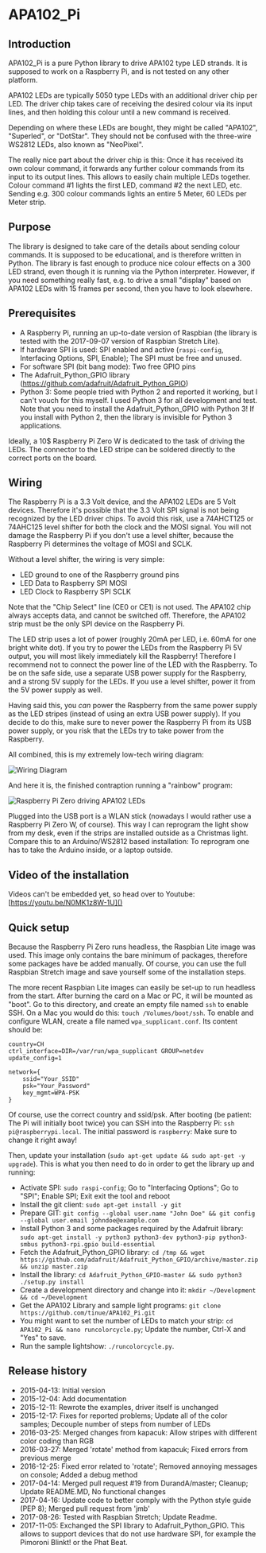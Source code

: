 # APA102\_Pi

## Introduction
APA102\_Pi is a pure Python library to drive APA102 type LED strands. It is supposed to work on a Raspberry Pi, and is not tested on any other platform.

APA102 LEDs are typically 5050 type LEDs with an additional driver chip per LED. The driver chip takes care of receiving the desired colour via its input lines, and then holding this colour until a new command is received.

Depending on where these LEDs are bought, they might be called "APA102", "Superled", or "DotStar". They should not be confused with the three-wire WS2812 LEDs, also known as "NeoPixel".

The really nice part about the driver chip is this: Once it has received its own colour command, it forwards any further colour commands from its input to its output lines. This allows to easily chain multiple LEDs together. Colour command #1 lights the first LED, command #2 the next LED, etc. Sending e.g. 300 colour commands lights an entire 5 Meter, 60 LEDs per Meter strip.

## Purpose
The library is designed to take care of the details about sending colour commands. It is supposed to be educational, and is therefore written in Python. The library is fast enough to produce nice colour effects on a 300 LED strand, even though it is running via the Python interpreter. However, if you need something really fast, e.g. to drive a small "display" based on APA102 LEDs with 15 frames per second, then you have to look elsewhere.

## Prerequisites
* A Raspberry Pi, running an up-to-date version of Raspbian (the library is tested with the 2017-09-07 version of Raspbian Stretch Lite).
* If hardware SPI is used: SPI enabled and active (`raspi-config`, Interfacing Options, SPI, Enable); The SPI must be free and unused.
* For software SPI (bit bang mode): Two free GPIO pins
* The Adafruit_Python_GPIO library (https://github.com/adafruit/Adafruit_Python_GPIO) 
* Python 3: Some people tried with Python 2 and reported it working, but I can't vouch for this myself. I used Python 3 for all development and test. Note that you need to install the Adafruit_Python_GPIO with Python 3! If you install with Python 2, then the library is invisible for Python 3 applications.

Ideally, a 10$ Raspberry Pi Zero W is dedicated to the task of driving the LEDs. The connector to the LED stripe can be soldered directly to the correct ports on the board.

## Wiring
The Raspberry Pi is a 3.3 Volt device, and the APA102 LEDs are 5 Volt devices. Therefore it's possible that the 3.3 Volt SPI signal is not being recognized by the LED driver chips. To avoid this risk, use a 74AHCT125 or 74AHC125 level shifter for both the clock and the MOSI signal. You will not damage the Raspberry Pi if you don't use a level shifter, because the Raspberry Pi determines the voltage of MOSI and SCLK.

Without a level shifter, the wiring is very simple:

- LED ground to one of the Raspberry ground pins  
- LED Data to Raspberry SPI MOSI  
- LED Clock to Raspberry SPI SCLK

Note that the "Chip Select" line (CE0 or CE1) is not used. The APA102 chip always accepts data, and cannot be switched off. Therefore, the APA102 strip must be the only SPI device on the Raspberry Pi.

The LED strip uses a lot of power (roughly 20mA per LED, i.e. 60mA for one bright white dot). If you try to power the LEDs from the Raspberry Pi 5V output, you will most likely immediately kill the Raspberry! Therefore I recommend not to connect the power line of the LED with the Raspberry. To be on the safe side, use a separate USB power supply for the Raspberry, and a strong 5V supply for the LEDs. If you use a level shifter, power it from the 5V power supply as well.

Having said this, you *can* power the Raspberry from the same power supply as the LED stripes (instead of using an extra USB power supply). If you decide to do this, make sure to never power the Raspberry Pi from its USB power supply, or you risk that the LEDs try to take power from the Raspberry.

All combined, this is my extremely low-tech wiring diagram:

![Wiring Diagram](Wiring.jpg)

And here it is, the finished contraption running a "rainbow" program:

![Raspberry Pi Zero driving APA102 LEDs](Finished.jpg)

Plugged into the USB port is a WLAN stick (nowadays I would rather use a Raspberry Pi Zero W, of course). This way I can reprogram the light show from my desk, even if the strips are installed outside as a Christmas light. Compare this to an Arduino/WS2812 based installation: To reprogram one has to take the Arduino inside, or a laptop outside.

## Video of the installation
Videos can't be embedded yet, so head over to Youtube: [https://youtu.be/N0MK1z8W-1U]()

## Quick setup
Because the Raspberry Pi Zero runs headless, the Raspbian Lite image was used. This image only contains the bare minimum of packages, therefore some packages have be added manually. Of course, you can use the full Raspbian Stretch image and save yourself some of the installation steps.

The more recent Raspbian Lite images can easily be set-up to run headless from the start. After burning the card on a Mac or PC, it will be mounted as "boot". Go to this directory, and create an empty file named `ssh` to enable SSH. On a Mac you would do this: `touch /Volumes/boot/ssh`. To enable and configure WLAN, create a file named `wpa_supplicant.conf`. Its content should be:  

	country=CH
	ctrl_interface=DIR=/var/run/wpa_supplicant GROUP=netdev
	update_config=1
	
	network={
		ssid="Your_SSID"
		psk="Your_Password"
		key_mgmt=WPA-PSK
	}

Of course, use the correct country and ssid/psk. After booting (be patient: The Pi will initially boot twice) you can SSH into the Raspberry Pi: `ssh pi@raspberrypi.local`. The initial password is `raspberry`: Make sure to change it right away!

Then, update your installation (`sudo apt-get update && sudo apt-get -y upgrade`). This is what you then need to do in order to get the library up and running:

- Activate SPI: `sudo raspi-config`; Go to "Interfacing Options"; Go to "SPI"; Enable SPI; Exit exit the tool and reboot  
- Install the git client: `sudo apt-get install -y git`  
- Prepare GIT: `git config --global user.name "John Doe" && git config --global user.email johndoe@example.com`  
- Install Python 3 and some packages required by the Adafruit library: `sudo apt-get install -y python3 python3-dev python3-pip python3-smbus python3-rpi.gpio build-essential`  
- Fetch the Adafruit_Python_GPIO library: `cd /tmp && wget https://github.com/adafruit/Adafruit_Python_GPIO/archive/master.zip && unzip master.zip`  
- Install the library: `cd Adafruit_Python_GPIO-master && sudo python3 ./setup.py install`  
- Create a development directory and change into it: `mkdir ~/Development && cd ~/Development`  
- Get the APA102 Library and sample light programs: `git clone https://github.com/tinue/APA102_Pi.git`  
- You might want to set the number of LEDs to match your strip: `cd APA102_Pi && nano runcolorcycle.py`; Update the number, Ctrl-X and "Yes" to save.  
- Run the sample lightshow: `./runcolorcycle.py`.

## Release history
- 2015-04-13: Initial version
- 2015-12-04: Add documentation
- 2015-12-11: Rewrote the examples, driver itself is unchanged
- 2015-12-17: Fixes for reported problems; Update all of the color samples; Decouple number of steps from number of LEDs
- 2016-03-25: Merged changes from kapacuk: Allow stripes with different color coding than RGB
- 2016-03-27: Merged 'rotate' method from kapacuk; Fixed errors from previous merge
- 2016-12-25: Fixed error related to 'rotate'; Removed annoying messages on console; Added a debug method
- 2017-04-14: Merged pull request #19 from DurandA/master; Cleanup; Update README.MD, No functional changes
- 2017-04-16: Update code to better comply with the Python style guide (PEP 8); Merged pull request from 'jmb'
- 2017-08-26: Tested with Raspbian Stretch; Update Readme.
- 2017-11-05: Exchanged the SPI library to Adafruit_Python_GPIO. This allows to support devices that do not use hardware SPI, for example the Pimoroni Blinkt! or the Phat Beat.